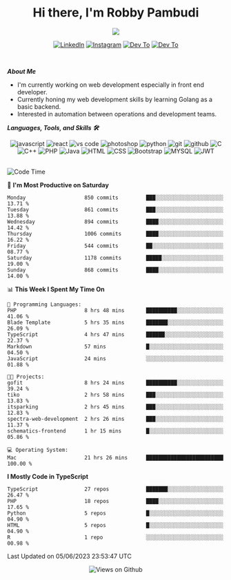 <div align="center">
   <h1>Hi there, I'm Robby Pambudi </h1>

<img src="https://pronoun.cyou/x/y?subject=He&object=Him&height=20"> 
</div>

<p align='center'>
   <a href="https://www.linkedin.com/in/robbypambudi" target="_blank"><img src="https://img.shields.io/badge/LinkedIn-0077B5?style=for-the-badge&logo=linkedin&logoColor=white" alt="LinkedIn"></a>
   <a href="https://www.instagram.com/robbypambudi" target="_blank"><img src="https://img.shields.io/badge/Instagram-E4405F?style=for-the-badge&logo=instagram&logoColor=white" alt="Instagram"></a>
   <a href="https://dev.to/robbypambudi" target="_blank"><img src="https://img.shields.io/badge/dev.to-0A0A0A?style=for-the-badge&logo=dev.to&logoColor=white" alt="Dev To"></a>
   <a href="https://www.facebook.com/robbyulungpambudi" target="_blank"><img src="https://img.shields.io/badge/Facebook-1877F2?style=for-the-badge&logo=facebook&logoColor=white" alt="Dev To"></a>

</p> <p>
<br>
   
***About Me***
   
- I'm currently working on web development especially in front end developer.
- Currently honing my web development skills by learning Golang as a basic backend.
- Interested in automation between operations and development teams.
 
   
***Languages, Tools, and Skills 🛠***

   <div align="center">
   <img src="https://img.shields.io/badge/JavaScript-F7DF1E?style=for-the-badge&logo=javascript&logoColor=black" alt="javascript" />
      <img src="https://img.shields.io/badge/React-61DAFB?style=for-the-badge&logo=react&logoColor=black" alt="react" />
      <img src="https://img.shields.io/badge/vs%20code-007ACC?style=for-the-badge&logo=visual%20studio%20code&logoColor=white" alt="vs code" />
      <img src="https://img.shields.io/badge/adobe%20photoshop-31A8FF?style=for-the-badge&logo=adobe%20photoshop&logoColor=white" alt="photoshop" />
      <img src="https://img.shields.io/badge/python-3776AB?style=for-the-badge&logo=python&logoColor=white" alt="python" />
      <img src="https://img.shields.io/badge/Git-F05032?style=for-the-badge&logo=git&logoColor=white" alt="git" />
      <img src="https://img.shields.io/badge/GitHub-100000?style=for-the-badge&logo=github&logoColor=white" alt="github" />
      <img src="https://img.shields.io/badge/c-%2300599C.svg?style=for-the-badge&logo=c&logoColor=white" alt="C" />
      <img src="https://img.shields.io/badge/c++-%2300599C.svg?style=for-the-badge&logo=c%2B%2B&logoColor=white" alt="C++" />   
      <img src="https://img.shields.io/badge/PHP-777BB4?style=for-the-badge&logo=php&logoColor=white" alt="PHP" />
      <img src="https://img.shields.io/badge/Java-ED8B00?style=for-the-badge&logo=java&logoColor=white" alt="Java"/>
      <img src="https://img.shields.io/badge/HTML5-E34F26?style=for-the-badge&logo=html5&logoColor=white" alt="HTML" />
      <img src="https://img.shields.io/badge/CSS-239120?&style=for-the-badge&logo=css3&logoColor=white" alt ="CSS" />
      <img src="https://img.shields.io/badge/Bootstrap-563D7C?style=for-the-badge&logo=bootstrap&logoColor=white" alt="Bootstrap" />
      <img src="https://img.shields.io/badge/MySQL-00000F?style=for-the-badge&logo=mysql&logoColor=white" alt="MYSQL" />
      <img src="https://img.shields.io/badge/json%20web%20tokens-323330?style=for-the-badge&logo=json-web-tokens&logoColor=pink" alt="JWT" />
      
   </div><br>
   
<!--START_SECTION:waka-->
![Code Time](http://img.shields.io/badge/Code%20Time-751%20hrs%206%20mins-blue)

📅 **I'm Most Productive on Saturday** 

```text
Monday                   850 commits         ███░░░░░░░░░░░░░░░░░░░░░░   13.71 % 
Tuesday                  861 commits         ███░░░░░░░░░░░░░░░░░░░░░░   13.88 % 
Wednesday                894 commits         ████░░░░░░░░░░░░░░░░░░░░░   14.42 % 
Thursday                 1006 commits        ████░░░░░░░░░░░░░░░░░░░░░   16.22 % 
Friday                   544 commits         ██░░░░░░░░░░░░░░░░░░░░░░░   08.77 % 
Saturday                 1178 commits        █████░░░░░░░░░░░░░░░░░░░░   19.00 % 
Sunday                   868 commits         ████░░░░░░░░░░░░░░░░░░░░░   14.00 % 
```


📊 **This Week I Spent My Time On** 

```text
💬 Programming Languages: 
PHP                      8 hrs 48 mins       ██████████░░░░░░░░░░░░░░░   41.06 % 
Blade Template           5 hrs 35 mins       ███████░░░░░░░░░░░░░░░░░░   26.09 % 
TypeScript               4 hrs 47 mins       ██████░░░░░░░░░░░░░░░░░░░   22.37 % 
Markdown                 57 mins             █░░░░░░░░░░░░░░░░░░░░░░░░   04.50 % 
JavaScript               24 mins             ░░░░░░░░░░░░░░░░░░░░░░░░░   01.88 % 

🐱‍💻 Projects: 
gofit                    8 hrs 24 mins       ██████████░░░░░░░░░░░░░░░   39.24 % 
tiko                     2 hrs 58 mins       ███░░░░░░░░░░░░░░░░░░░░░░   13.83 % 
itsparking               2 hrs 45 mins       ███░░░░░░░░░░░░░░░░░░░░░░   12.83 % 
spectra-web-development  2 hrs 26 mins       ███░░░░░░░░░░░░░░░░░░░░░░   11.37 % 
schematics-frontend      1 hr 15 mins        █░░░░░░░░░░░░░░░░░░░░░░░░   05.86 % 

💻 Operating System: 
Mac                      21 hrs 26 mins      █████████████████████████   100.00 % 
```

**I Mostly Code in TypeScript** 

```text
TypeScript               27 repos            ███████░░░░░░░░░░░░░░░░░░   26.47 % 
PHP                      18 repos            ████░░░░░░░░░░░░░░░░░░░░░   17.65 % 
Python                   5 repos             █░░░░░░░░░░░░░░░░░░░░░░░░   04.90 % 
HTML                     5 repos             █░░░░░░░░░░░░░░░░░░░░░░░░   04.90 % 
R                        1 repo              ░░░░░░░░░░░░░░░░░░░░░░░░░   00.98 % 
```




 Last Updated on 05/06/2023 23:53:47 UTC
<!--END_SECTION:waka-->

<div align="center">
<img src="https://komarev.com/ghpvc/?username=robbypambudi&color=green" alt="Views on Github" />
</div>

